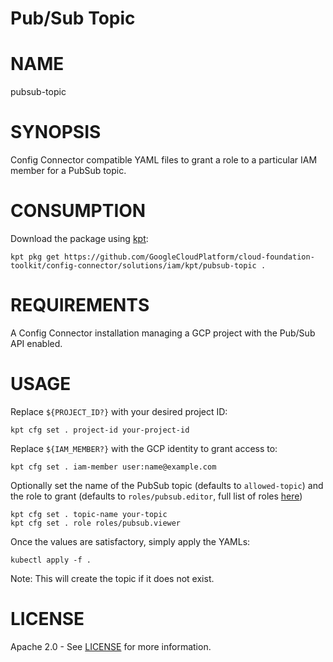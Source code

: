 Pub/Sub Topic
==================================================

# NAME

  pubsub-topic

# SYNOPSIS

  Config Connector compatible YAML files to grant a role to a particular IAM member for a PubSub topic.

# CONSUMPTION

  Download the package using [kpt](https://googlecontainertools.github.io/kpt/):
  ```
  kpt pkg get https://github.com/GoogleCloudPlatform/cloud-foundation-toolkit/config-connector/solutions/iam/kpt/pubsub-topic .
  ```

# REQUIREMENTS

  A Config Connector installation managing a GCP project with the Pub/Sub API enabled.

# USAGE

  Replace `${PROJECT_ID?}` with your desired project ID:
  ```
  kpt cfg set . project-id your-project-id
  ```
  Replace `${IAM_MEMBER?}` with the GCP identity to grant access to:
  ```
  kpt cfg set . iam-member user:name@example.com
  ```
  Optionally set the name of the PubSub topic (defaults to `allowed-topic`) and
the role to grant (defaults to `roles/pubsub.editor`, full list of roles
[here](https://cloud.google.com/iam/docs/understanding-roles#pub-sub-roles))
  ```
  kpt cfg set . topic-name your-topic
  kpt cfg set . role roles/pubsub.viewer
  ```
  Once the values are satisfactory, simply apply the YAMLs:
  ```
  kubectl apply -f .
  ```
  Note: This will create the topic if it does not exist.


# LICENSE

  Apache 2.0 - See [LICENSE](/LICENSE) for more information.
